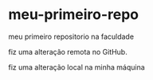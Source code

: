 # meu-primeiro-repo
meu primeiro repositorio na faculdade

fiz uma alteração remota no GitHub.


fiz uma alteração local na minha máquina